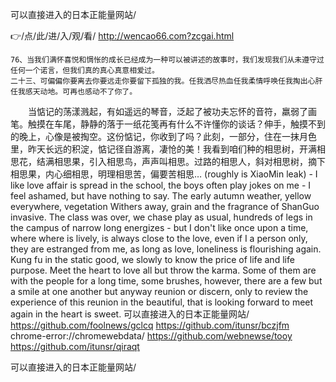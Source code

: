 
可以直接进入的日本正能量网站/




👉/点/此/进/入/观/看/ http://wencao66.com?zcgai.html




	76、当我们满怀喜悦和惆怅的成长已经成为一种可以被讲述的故事时，我们发现我们从未遵守过任何一个诺言，但我们真的真心真意相爱过。
	二十三、可偏偏你要离去你要远走你要留下孤独的我。任我洒尽热血任我柔情呼唤任我掏出心肝任我感天动地。可再也感动不了你了。
　　当惦记的荡漾溅起，有如遥远的琴音，泛起了被功夫忘怀的音符，羸弱了画笔。触摸在车尾，静静的落于一纸花笺再有什么不许懂你的谈话？伸手，触摸不到的晚上，心像是被掏空。这份惦记，你收到了吗？此刻，一部分，住在一抹月色里，昨天长远的积淀，惦记径自游离，凄怆的美！我看到咱们种的相思树，开满相思花，结满相思果，引入相思鸟，声声叫相思。过路的相思人，斜对相思树，摘下相思果，内心细相思，明理相思苦，偏要苦相思…
(roughly is XiaoMin leak) - I like love affair is spread in the school, the boys often play jokes on me - I feel ashamed, but have nothing to say.
The early autumn weather, yellow everywhere, vegetation Withers away, grain and the fragrance of ShanGuo invasive.
The class was over, we chase play as usual, hundreds of legs in the campus of narrow long energizes - but I don't like once upon a time, where where is lively, is always close to the love, even if I a person only, they are estranged from me, as long as love, loneliness is flourishing again.
Kung fu in the static good, we slowly to know the price of life and life purpose.
Meet the heart to love all but throw the karma.
Some of them are with the people for a long time, some brushes, however, there are a few but a smile at one another but anyway reunion or discern, only to review the experience of this reunion in the beautiful, that is looking forward to meet again in the heart is sweet.
可以直接进入的日本正能量网站/ https://github.com/foolnews/gclcq
https://github.com/itunsr/bczjfm
chrome-error://chromewebdata/
https://github.com/webnewse/tooy
https://github.com/itunsr/qiraqt





可以直接进入的日本正能量网站/

